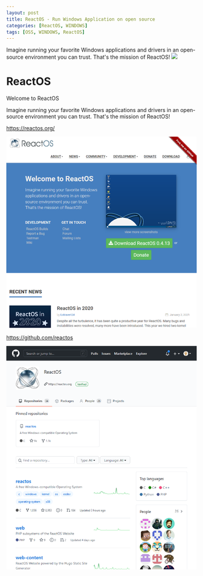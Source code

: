 ```yaml
---
layout: post
title: ReactOS - Run Windows Application on open source 
categories: [ReactOS, WINDOWS]
tags: [OSS, WINDOWS, ReactOS]
--- 
```

Imagine running your favorite Windows applications and drivers in an open-source environment you can trust. That's the mission of ReactOS! ![](https://avatars.githubusercontent.com/u/1056157?s=200&v=4)

# ReactOS

Welcome to ReactOS

Imagine running your favorite Windows applications and drivers in an open-source environment you can trust.
That's the mission of ReactOS! 

<https://reactos.org/>


![ReactOS](../pic/Screenshot_2021-01-27%20REactOS.png)


<https://github.com/reactos>

![ReactOS-git](../pic/Screenshot_2021-01-27%20REactOS-git.png)
